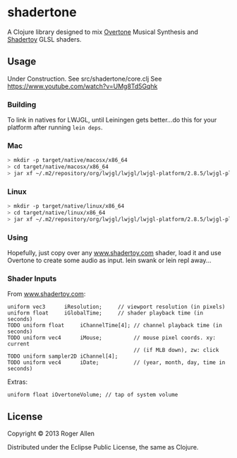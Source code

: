 # shadertone

A Clojure library designed to mix
[Overtone](https://github.com/overtone/overtone) Musical Synthesis and
[Shadertoy](http://www.shadertoy.com) GLSL shaders.

## Usage

Under Construction.
See src/shadertone/core.clj 
See https://www.youtube.com/watch?v=UMg8Td5Gqhk

### Building

To link in natives for LWJGL, until Leiningen gets better...do this
for your platform after running `lein deps`.

### Mac 
```bash
> mkdir -p target/native/macosx/x86_64
> cd target/native/macosx/x86_64
> jar xf ~/.m2/repository/org/lwjgl/lwjgl/lwjgl-platform/2.8.5/lwjgl-platform-2.8.5-natives-osx.jar
```

### Linux
```bash
> mkdir -p target/native/linux/x86_64
> cd target/native/linux/x86_64
> jar xf ~/.m2/repository/org/lwjgl/lwjgl/lwjgl-platform/2.8.5/lwjgl-platform-2.8.5-natives-linux.jar
```

### Using

Hopefully, just copy over any www.shadertoy.com shader, load it and use
Overtone to create some audio as input.  lein swank or lein repl away...

### Shader Inputs

From www.shadertoy.com:
```
uniform vec3      iResolution;     // viewport resolution (in pixels)
uniform float     iGlobalTime;     // shader playback time (in seconds)
TODO uniform float     iChannelTime[4]; // channel playback time (in seconds)
TODO uniform vec4      iMouse;          // mouse pixel coords. xy: current 
                                        // (if MLB down), zw: click
TODO uniform sampler2D iChannel[4];
TODO uniform vec4      iDate;           // (year, month, day, time in seconds)
```
Extras:
```
uniform float iOvertoneVolume; // tap of system volume
```

## License

Copyright © 2013 Roger Allen

Distributed under the Eclipse Public License, the same as Clojure.
